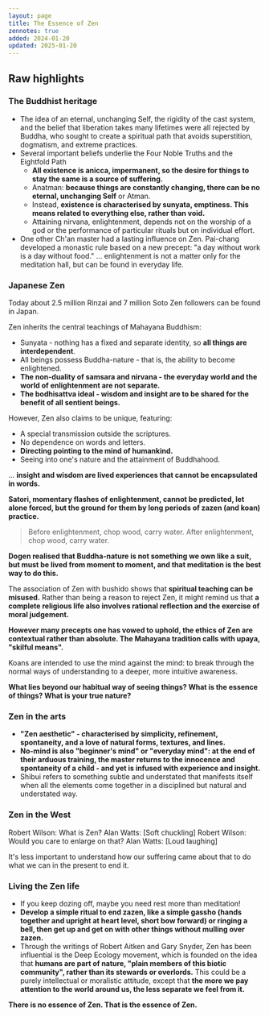 ```yaml
---
layout: page
title: The Essence of Zen
zennotes: true
added: 2024-01-20
updated: 2025-01-20
---
```



## Raw highlights

### The Buddhist heritage

- The idea of an eternal, unchanging Self, the rigidity of the cast system, and the belief that liberation takes many lifetimes were all rejected by Buddha, who sought to create a spiritual path that avoids superstition, dogmatism, and extreme practices.
- Several important beliefs underlie the Four Noble Truths and the Eightfold Path
    - **All existence is anicca, impermanent, so the desire for things to stay the same is a source of suffering.**
    - Anatman: **because things are constantly changing, there can be no eternal, unchanging Self** or Atman.
    - Instead, **existence is characterised by sunyata, emptiness. This means related to everything else, rather than void.**
    - Attaining nirvana, enlightenment, depends not on the worship of a god or the performance of particular rituals but on individual effort.
- One other Ch'an master had a lasting influence on Zen. Pai-chang developed a monastic rule based on a new precept: "a day without work is a day without food." ... enlightenment is not a matter only for the meditation hall, but can be found in everyday life.

### Japanese Zen

Today about 2.5 million Rinzai and 7 million Soto Zen followers can be found in Japan.

Zen inherits the central teachings of Mahayana Buddhism:

- Sunyata - nothing has a fixed and separate identity, so **all things are interdependent**.
- All beings possess Buddha-nature - that is, the ability to become enlightened.
- **The non-duality of samsara and nirvana - the everyday world and the world of enlightenment are not separate.**
- **The bodhisattva ideal - wisdom and insight are to be shared for the benefit of all sentient beings.**

However, Zen also claims to be unique, featuring:

- A special transmission outside the scriptures.
- No dependence on words and letters.
- **Directing pointing to the mind of humankind.**
- Seeing into one's nature and the attainment of Buddhahood.

... **insight and wisdom are lived experiences that cannot be encapsulated in words.**

**Satori, momentary flashes of enlightenment, cannot be predicted, let alone forced, but the ground for them by long periods of zazen (and koan) practice.**

> Before enlightenment, chop wood, carry water. After enlightenment, chop wood, carry water.

**Dogen realised that Buddha-nature is not something we own like a suit, but must be lived from moment to moment, and that meditation is the best way to do this.**

The association of Zen with bushido shows that **spiritual teaching can be misused.** Rather than being a reason to reject Zen, it might remind us that **a complete religious life also involves rational reflection and the exercise of moral judgement.**

**However many precepts one has vowed to uphold, the ethics of Zen are contextual rather than absolute. The Mahayana tradition calls with upaya, "skilful means".**

Koans are intended to use the mind against the mind: to break through the normal ways of understanding to a deeper, more intuitive awareness.

**What lies beyond our habitual way of seeing things? What is the essence of things? What is your true nature?**

### Zen in the arts

- **"Zen aesthetic" - characterised by simplicity, refinement, spontaneity, and a love of natural forms, textures, and lines.**
- **No-mind is also "beginner's mind" or "everyday mind": at the end of their arduous training, the master returns to the innocence and spontaneity of a child - and yet is infused with experience and insight.**
- Shibui refers to something subtle and understated that manifests itself when all the elements come together in a disciplined but natural and understated way.

### Zen in the West

Robert Wilson: What is Zen?
Alan Watts: [Soft chuckling]
Robert Wilson: Would you care to enlarge on that?
Alan Watts: [Loud laughing]

It's less important to understand how our suffering came about that to do what we can in the present to end it.

### Living the Zen life

- If you keep dozing off, maybe you need rest more than meditation!
- **Develop a simple ritual to end zazen, like a simple gassho (hands together and upright at heart level, short bow forward) or ringing a bell, then get up and get on with other things without mulling over zazen.**
- Through the writings of Robert Aitken and Gary Snyder, Zen has been influential is the Deep Ecology movement, which is founded on the idea that **humans are part of nature, "plain members of this biotic community", rather than its stewards or overlords.** This could be a purely intellectual or moralistic attitude, except that **the more we pay attention to the world around us, the less separate we feel from it.**

**There is no essence of Zen. That is the essence of Zen.**